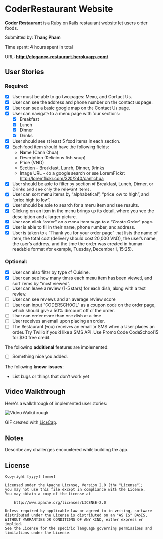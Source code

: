 # CoderRestaurant Website

**Coder Restaurant** is a Ruby on Rails restaurant website let users order foods.

Submitted by: **Thang Pham**

Time spent: **4** hours spent in total

URL: **http://elegance-restaurant.herokuapp.com/**

## User Stories

### Required:

* [x] User must be able to go two pages: Menu, and Contact Us.
* [x] User can see the address and phone number on the contact us page.
* [x] User can see a basic google map on the Contact Us page.
* [x] User can navigate to a menu page with four sections:
  * [x] Breakfast
  * [x] Lunch
  * [x] Dinner
  * [x] Drinks
* [x] User should see at least 5 food items in each section.
* [x] Each food item should have the following fields:
  * Name (Canh Chua)
  * Description (Delicious fish soup)
  * Price (VND)
  * Section - Breakfast, Lunch, Dinner, Drinks
  * Image URL - do a google search or use LoremFlickr: http://loremflickr.com/320/240/canhchua
* [x] User should be able to filter by section of Breakfast, Lunch, Dinner, or Drinks and see only the relevant items.
* [x] User can sort menu items by “alphabetical”, “price low to high”, and “price high to low”.
* [x] User should be able to search for a menu item and see results.
* [x] Clicking on an item in the menu brings up its detail, where you see the description and a larger picture.
* [x] User can click “order” on a menu item to go to a “Create Order” page.
* [x] User is able to fill in their name, phone number, and address.
* [x] User is taken to a “Thank you for your order page” that lists the name of item, the total cost (delivery should cost 20,000 VND), the user’s name, the user’s address, and the time the order was created in human-readable format (for example, Tuesday, December 1, 15:25).

### Optional:

* [x] User can also filter by type of Cuisine.
* [x] User can see how many times each menu item has been viewed, and sort items by “most viewed”.
* [ ] User can leave a review (1-5 stars) for each dish, along with a text review.
* [ ] User can see reviews and an average review score.
* [ ] User can input "CODERSCHOOL" as a coupon code on the order page, which should give a 50% discount off of the order.
* [ ] User can order more than one dish at a time.
* [ ] User receives an email upon placing an order.
* [ ] The Restaurant (you) receives an email or SMS when a User places an order. Try Twilio if you’d like a SMS API. Use Promo Code CodeSchool15 for $30 free credit.

The following **additional** features are implemented:

* [ ] Something nice you added.

The following **known issues**:

* List bugs or things that don't work yet

## Video Walkthrough

Here's a walkthrough of implemented user stories:

![Video Walkthrough](path-to-your-GIF-file)

GIF created with [LiceCap](http://www.cockos.com/licecap/).

## Notes

Describe any challenges encountered while building the app.

## License

    Copyright [yyyy] [name]

    Licensed under the Apache License, Version 2.0 (the "License");
    you may not use this file except in compliance with the License.
    You may obtain a copy of the License at

        http://www.apache.org/licenses/LICENSE-2.0

    Unless required by applicable law or agreed to in writing, software
    distributed under the License is distributed on an "AS IS" BASIS,
    WITHOUT WARRANTIES OR CONDITIONS OF ANY KIND, either express or implied.
    See the License for the specific language governing permissions and
    limitations under the License.